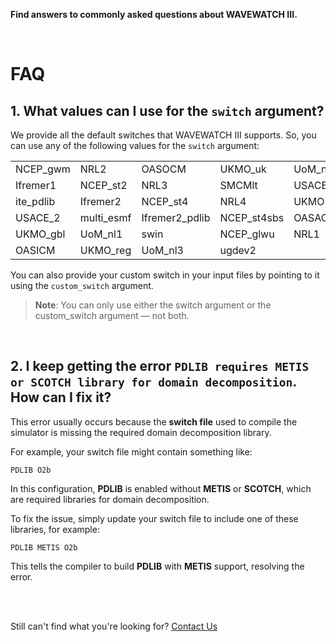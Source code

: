 **Find answers to commonly asked questions about WAVEWATCH III.**

<br>

# FAQ

## 1. What values can I use for the `switch` argument?
We provide all the default switches that WAVEWATCH III supports. So, you can use any of the following values for the `switch` argument:

|            |             |               |             |            |
|------------|-------------|---------------|-------------|------------|
| NCEP_gwm   | NRL2        | OASOCM        | UKMO_uk     | UoM_nl3s   |
| Ifremer1   | NCEP_st2    | NRL3          | SMCMlt      | USACE_1    |
| ite_pdlib  | Ifremer2    | NCEP_st4      | NRL4        | UKMO       |
| USACE_2    | multi_esmf  | Ifremer2_pdlib| NCEP_st4sbs | OASACM     |
| UKMO_gbl   | UoM_nl1     | swin          | NCEP_glwu   | NRL1       |
| OASICM     | UKMO_reg    | UoM_nl3       | ugdev2      |            |

You can also provide your custom switch in your input files by pointing to it using the `custom_switch` argument.

> **Note**: You can only use either the switch argument or the custom_switch argument — not both.

<br>

## 2. I keep getting the error `PDLIB requires METIS or SCOTCH library for domain decomposition`. How can I fix it?

This error usually occurs because the **switch file** used to compile the simulator is missing the required domain decomposition library.

For example, your switch file might contain something like:

```
PDLIB O2b
```

In this configuration, **PDLIB** is enabled without **METIS** or **SCOTCH**, which are required libraries for domain decomposition.

To fix the issue, simply update your switch file to include one of these libraries, for example:

```
PDLIB METIS O2b
```

This tells the compiler to build **PDLIB** with **METIS** support, resolving the error.


<br>
<br>

Still can't find what you're looking for? [Contact Us](mailto:support@inductiva.ai)
